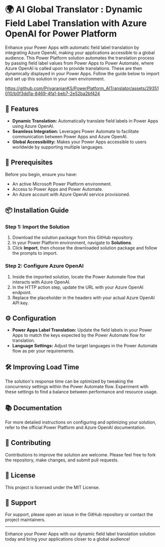 # 🌍 AI Global Translator : Dynamic Field Label Translation with Azure OpenAI for Power Platform

Enhance your Power Apps with automatic field label translation by integrating Azure OpenAI, making your applications accessible to a global audience. This Power Platform solution automates the translation process by passing field label values from Power Apps to Power Automate, where Azure OpenAI is called upon to provide translations. These are then dynamically displayed in your Power Apps. Follow the guide below to import and set up this solution in your own environment.


https://github.com/PriyaranjanKS/PowerPlatform_AITranslator/assets/29351010/b0f3dd1a-8469-4fa1-beb7-2e52ba2bf424


## 🚀 Features

- **Dynamic Translation:** Automatically translate field labels in Power Apps using Azure OpenAI.
- **Seamless Integration:** Leverages Power Automate to facilitate communication between Power Apps and Azure OpenAI.
- **Global Accessibility:** Makes your Power Apps accessible to users worldwide by supporting multiple languages.

## 🔧 Prerequisites

Before you begin, ensure you have:

- An active Microsoft Power Platform environment.
- Access to Power Apps and Power Automate.
- An Azure account with Azure OpenAI service provisioned.

## 📦 Installation Guide

### Step 1: Import the Solution

1. Download the solution package from this GitHub repository.
2. In your Power Platform environment, navigate to **Solutions**.
3. Click **Import**, then choose the downloaded solution package and follow the prompts to import.

### Step 2: Configure Azure OpenAI

1. Inside the imported solution, locate the Power Automate flow that interacts with Azure OpenAI.
2. In the HTTP action step, update the URL with your Azure OpenAI endpoint.
3. Replace the placeholder in the headers with your actual Azure OpenAI API key.

## ⚙️ Configuration

- **Power Apps Label Translation:** Update the field labels in your Power Apps to match the keys expected by the Power Automate flow for translation.
- **Language Settings:** Adjust the target languages in the Power Automate flow as per your requirements.

## 🛠️ Improving Load Time

The solution's response time can be optimized by tweaking the concurrency settings within the Power Automate flow. Experiment with these settings to find a balance between performance and resource usage.

## 📚 Documentation

For more detailed instructions on configuring and optimizing your solution, refer to the official Power Platform and Azure OpenAI documentation.

## 🤝 Contributing

Contributions to improve the solution are welcome. Please feel free to fork the repository, make changes, and submit pull requests.

## 📄 License

This project is licensed under the MIT License.

## 💬 Support

For support, please open an issue in the GitHub repository or contact the project maintainers.

---

Enhance your Power Apps with our dynamic field label translation solution today and bring your applications closer to a global audience!
